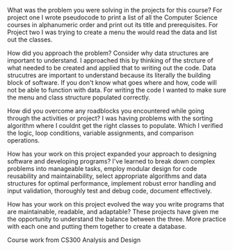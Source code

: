 

What was the problem you were solving in the projects for this course?
For project one I wrote pseudocode to print a list of all the Computer Science courses in alphanumeric order and print out its title and prerequisites.
For Project two I was trying to create a menu the would read the data and list out the classes. 

How did you approach the problem? Consider why data structures are important to understand.
I approached this by thinking of the strcture of what needed to be created and applied that to writing out the code. Data strucutres are important to understand because its literally the building block of software. If you don't know what goes where and how, code will not be able to function with data. For writing the code I wanted to make sure the menu and class structure populated correctly. 

How did you overcome any roadblocks you encountered while going through the activities or project?
I was having problems with the sorting algorithm where I couldnt get the right classes to populate. Which I verified the logic, loop conditions, variable assignments, and comparison operations.

How has your work on this project expanded your approach to designing software and developing programs?
I've learned to break down complex problems into manageable tasks, employ modular design for code reusability and maintainability, select appropriate algorithms and data structures for optimal performance, implement robust error handling and input validation, thoroughly test and debug code, document effectively.

How has your work on this project evolved the way you write programs that are maintainable, readable, and adaptable?
These projects have given me the opportunity to understand the balance between the three. More practice with each one and putting them together to create a database. 

Course work from CS300 Analysis and Design
